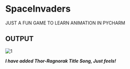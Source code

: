 # SpaceInvaders
JUST A FUN GAME TO LEARN ANIMATION IN PYCHARM

## OUTPUT
![1](https://user-images.githubusercontent.com/45462725/88458892-bdabb680-ceae-11ea-8552-dea348385224.jpg)

**_I have added Thor-Ragnorak Title Song, Just feels!_**
